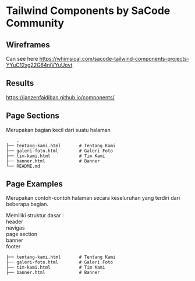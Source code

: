 # Tailwind Components by SaCode Community

## Wireframes

Can see here
https://whimsical.com/sacode-tailwind-components-projects-YYuC12xg22G64niVYuUovt

## Results

https://janzenfaidiban.github.io/components/


## Page Sections

Merupakan bagian kecil dari suatu halaman

        .
    ├── tentang-kami.html       # Tentang Kami
    ├── galeri-foto.html        # Galeri Foto
    ├── tim-kami.html           # Tim Kami
    ├── banner.html             # Banner
    └── README.md

## Page Examples

Merupakan contoh-contoh halaman secara keseluruhan yang terdiri dari beberapa bagian.

Memiliki struktur dasar : <br>
header <br> 
navigas <br>
page section <br> 
banner <br> 
footer

    ├── tentang-kami.html       # Tentang Kami
    ├── galeri-foto.html        # Galeri Foto
    ├── tim-kami.html           # Tim Kami
    ├── banner.html             # Banner